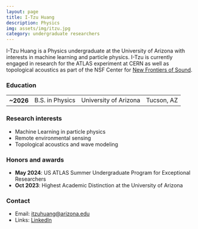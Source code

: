 ```yaml
---
layout: page
title: I-Tzu Huang
description: Physics
img: assets/img/itzu.jpg
category: undergraduate researchers
---
```


I-Tzu Huang is a Physics undergraduate at the University of Arizona with interests in machine learning and particle physics. I-Tzu is currently engaged in research for the ATLAS experiment at CERN as well as topological acoustics as part of the NSF Center for [New Frontiers of Sound](https://newfos.arizona.edu/).

### Education

<div class="table-responsive">
    <table class="table table-sm table-borderless">
        <tr>
            <th scope="row">~2026</th>
            <td>B.S. in Physics</td>
            <td>University of Arizona</td>
            <td align ="right">Tucson, AZ</td>
        </tr>
    </table>
</div>

### Research interests

- Machine Learning in particle physics
- Remote environmental sensing
- Topological acoustics and wave modeling

### Honors and awards 

- **May 2024**: US ATLAS Summer Undergraduate Program for Exceptional Researchers
- **Oct 2023**: Highest Academic Distinction at the University of Arizona

### Contact

- Email: itzuhuang@arizona.edu
- Links: [LinkedIn](https://linkedin.com/in/i-tzu-huang-23393b245)
